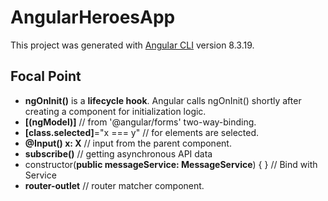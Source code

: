 # AngularHeroesApp

This project was generated with [Angular CLI](https://github.com/angular/angular-cli) version 8.3.19.

## Focal Point

- **ngOnInit()** is a **lifecycle hook**. Angular calls ngOnInit() shortly after creating a component for initialization logic.
- **[(ngModel)]**  // from '@angular/forms' two-way-binding.
- **[class.selected]**="x === y"  // for elements are selected.
- **@Input() x: X**  // input from the parent component.
- **subscribe()** // getting asynchronous API data
- constructor(**public messageService: MessageService**) { }  // Bind with Service
- **router-outlet** // router matcher component.
